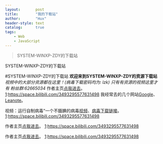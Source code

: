 ```yaml
---
layout:       post
title:        "我的下载站"
author:       "Hux"
header-style: text
catalog:      true
tags:
    - Web
    - JavaScript
---
```


> SYSTEM-WINXP-ZDY的下载站

SYSTEM-WINXP-ZDY的下载站

#SYSTEM-WINXP-ZDY的下载站
__欢迎来到SYSTEM-WINXP-ZDY的资源下载站__
_视频中的大部分资源都在这里！(病毒下载密码均为: lzk)_
_只有有资源的视频这里才有_
_粉丝群:62665034_
作者主页[点我进去][1]。
[1]:https://space.bilibili.com/3493295577631498
我经常去的几个网站[Google][1]、[Leanote][2]。

[1]:http://www.google.com
[2]:http://www.leanote.com

视频：运行自制病毒“一个不腼腆的病毒[视频][1]、[病毒下载链接][2]。
[1]:https://space.bilibili.com/3493295577631498

作者主页[点我进去][1]。
[1]:https://space.bilibili.com/3493295577631498

作者主页[点我进去][1]。
[1]:https://space.bilibili.com/3493295577631498

